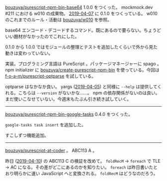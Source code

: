 [bouzuya/purescript-npm-bin-base64][] 1.0.0 をつくった。 mockmock.dev #211 における w010 の成果物。 [2019-04-07][] に 0.1.0 をつくっている。 w010 のこれまでのルール・活動は [bouzuya/w010][] を参照。

base64 エンコード・デコードするコマンド。既にあるので要らない。ちょうどいい題材がなかったのでこれにした。

0.1.0 から 1.0.0 ではモジュールの整理とテストを追加したくらいで外から見た動きは変わっていない。

実装。プログラミング言語は PureScript 。パッケージマネージャーに spago 。 npm initializer に [bouzuya/create-purescript-npm-bin][] を使っている。今回は [f-o-a-m/purescript-optparse][] を試している。

optparse はなかなか良い。 yargs ([2019-04-05][]) と同様に `--help` は提供してくれる。こちらは `--version` がないかな……。 npm の依存関係がないのは良い。まだ使いこなせていない。今週末もたぶん引き続き試していく。

---

[bouzuya/purescript-npm-bin-google-tasks][] 0.4.0 をつくった。

`google-tasks task insert` を追加した。

すこしずつ機能追加。

---

[bouzuya/purescript-at-coder][] 。 ABC113 A 。

昨日 ([2019-04-10][]) の ABC113 C の検証を改めて。 `foldRecM` → `foreach` で TLE → AC になる。その差がどこにあるのかを知りたい。 `foreach` は昨日書いたとおり明らかに速い JavaScript へと変換される。 `foldRecM` はどうなのだろう。

[2019-04-05]: https://blog.bouzuya.net/2019/04/05/
[2019-04-07]: https://blog.bouzuya.net/2019/04/07/
[2019-04-10]: https://blog.bouzuya.net/2019/04/10/
[bouzuya/create-purescript-npm-bin]: https://github.com/bouzuya/create-purescript-npm-bin
[bouzuya/purescript-at-coder]: https://github.com/bouzuya/purescript-at-coder
[bouzuya/purescript-npm-bin-base64]: https://github.com/bouzuya/purescript-npm-bin-base64
[bouzuya/purescript-npm-bin-google-tasks]: https://github.com/bouzuya/purescript-npm-bin-google-tasks
[bouzuya/w010]: https://github.com/bouzuya/w010
[f-o-a-m/purescript-optparse]: https://github.com/f-o-a-m/purescript-optparse
